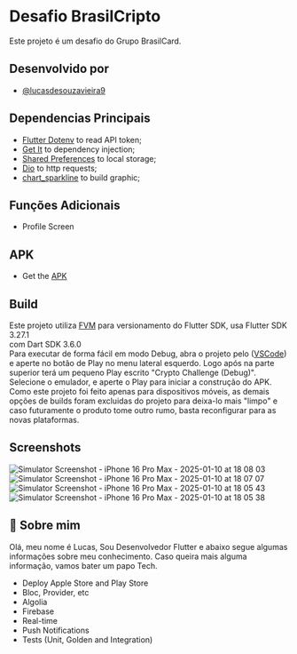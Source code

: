 # Desafio BrasilCripto

Este projeto é um desafio do Grupo BrasilCard.



## Desenvolvido por

- [@lucasdesouzavieira9](https://github.com/LucasDeSouzaVieira9)


## Dependencias Principais

- [Flutter Dotenv](https://pub.dev/packages/flutter_dotenv) to read API token;
- [Get It](https://pub.dev/packages/get_it) to dependency injection;
- [Shared Preferences](https://pub.dev/packages/shared_preferences) to local storage;
- [Dio](https://pub.dev/packages/dio) to http requests;
- [chart_sparkline](https://pub.dev/packages/dio) to build graphic;


## Funções Adicionais

- Profile Screen

## APK

- Get the [APK](https://drive.google.com/file/d/1kA44O-R7kE2kt3JcwlQZm0955pXPUvK5/view?usp=sharing)

## Build

Este projeto utiliza [FVM](https://fvm.app/) para versionamento do Flutter SDK, usa Flutter SDK 3.27.1\
com Dart SDK 3.6.0\
Para executar de forma fácil em modo Debug, abra o projeto pelo ([VSCode](https://code.visualstudio.com/)) e aperte no botão de Play no menu lateral esquerdo. Logo após na parte superior terá um pequeno Play escrito "Crypto Challenge (Debug)". Selecione o emulador, e aperte o Play para iniciar a construção do APK. Como este projeto foi feito apenas para dispositivos móveis, as demais opções de builds foram excluidas do projeto para deixa-lo mais "limpo" e caso futuramente o produto tome outro rumo, basta reconfigurar para as novas plataformas.


## Screenshots

![Simulator Screenshot - iPhone 16 Pro Max - 2025-01-10 at 18 08 03](https://github.com/user-attachments/assets/90c52344-f367-438f-927b-53626d3604d1)
![Simulator Screenshot - iPhone 16 Pro Max - 2025-01-10 at 18 07 07](https://github.com/user-attachments/assets/73d2d1bd-c889-428c-9e1a-5bb65e7aec4e)
![Simulator Screenshot - iPhone 16 Pro Max - 2025-01-10 at 18 05 43](https://github.com/user-attachments/assets/52b278a5-92ae-4188-9470-e105905115ec)
![Simulator Screenshot - iPhone 16 Pro Max - 2025-01-10 at 18 05 38](https://github.com/user-attachments/assets/709d4417-d06a-47f7-9a23-8fbb95655f2b)


## 🚀 Sobre mim
Olá, meu nome é Lucas, Sou Desenvolvedor Flutter e abaixo segue algumas informações sobre meu conhecimento. Caso queira mais alguma informação, vamos bater um papo Tech.

- Deploy Apple Store and Play Store
- Bloc, Provider, etc
- Algolia
- Firebase
- Real-time
- Push Notifications
- Tests (Unit, Golden and Integration)
